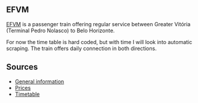 ## EFVM

[EFVM](http://www.vale.com/brasil/PT/business/logistics/railways/Passenger-Train-Vitoria-Minas/Paginas/default.aspx) is a passenger train offering regular service between Greater Vitória (Terminal Pedro Nolasco) to Belo Horizonte.

For now the time table is hard coded, but with time I will look into automatic scraping. The train offers daily connection in both directions.

## Sources

- [General information](http://vfco.brazilia.jor.br/Carros/efvm/trem-Belo-Horizonte-Vitoria.shtml)
- [Prices](http://vfco.brazilia.jor.br/Carros/efvm/trem-Belo-Horizonte-Vitoria-precos-passagens.shtml)
- [Timetable](http://vfco.brazilia.jor.br/Carros/efvm/trem-Belo-Horizonte-Vitoria-horarios.shtml)


